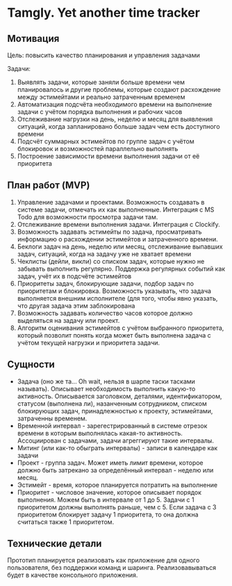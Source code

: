 # Tamgly. Yet another time tracker

## Мотивация

Цель: повысить качество планирования и управления задачами

Задачи:

1. Выявлять задачи, которые заняли больше времени чем планировалось и другие проблемы, которые создают расхождение между эстимейтами и реально затраченным временем
2. Автоматизация подсчёта необходимого времени на выполнение задачи с учётом порядка выполнения и рабочих часов
3. Отслеживание нагрузки на день, неделю и месяц для выявления ситуаций, когда запланировано больше задач чем есть доступного времени
4. Подсчёт суммарных эстимейтов по группе задач с учётом блокировок и возможностей параллельно выполнять
5. Построение зависимости времени выполнения задачи от её приоритета

## План работ (MVP)

1. Управление задачами и проектами. Возможность создавать в системе задачи, отмечать их как выполненные.  Интеграция с MS Todo для возможности просмотра задачи там.
2. Отслеживание времени выполнения задачи. Интеграция с Clockify.
3. Возможность задавать эстимейты по задача, просматривать информацию о расхождении эстимейтов и затраченного времени.
4. Беклоги задач на день, неделю или месяц, отслеживание выпавших задач, ситуаций, когда на задачу уже не хватает времени
5. Чеклисты (дейли, викли) со списком задач, которые нужно не забывать выполнить регулярно. Поддержка регулярных событий как задач, учёт их в подсчёте эстимейтов
6. Приоритеты задач, блокирующие задачи, подбор задач по приоритетам и блокировка. Возможность указывать, что задача выполняется внешним исполнителе (для того, чтобы явно указать, что другая задача этим заблокирована
7. Возможность задавать количество часов которое должно выделяться на задачу или проект.
8. Алгоритм оценивания эстимейтов с учётом выбранного приоритета, который позволит понять когда может быть выполнена задача с учётом текущей нагрузки и приоритета задачи.

## Сущности

- Задача (оно же та... Oh wait, нельзя в шарпе таски тасками называть). Описывает необходимость выполнить какую-то активность. Описывается заголовком, деталями, идентификатором, статусом (выполнена ли), назанченным сотрудником, списком блокирующих задач, принадлежностью к проекту, эстимейтами, затраченны временем.
- Временной интервал - зарегестрированный в системе отрезок времени в которым выполнялась какая-то активность. Ассоциирован с задачами, задачи агреггируют такие интервалы.
- Митинг (или как-то обыграть интервалы) - записи в календаре как задачи
- Проект - группа задач. Может иметь лимит времени, которое должно быть затрекано за определённый интервал - неделю или месяц.
- Эстимейт - время, которое планируется потратить на выполнение
- Приоритет - числовое значение, которое описывает порядок выполнения. Можем быть в интервале от 1 до 5. Задачи с 1 приоритетом должны выполнять раньше, чем с 5. Если задача с 3 приоритетом блокирует задачу 1 приоритета, то она должна считаться также 1 приоритетом.

## Технические детали

Прототип планируется реализовать как приложение для одного пользователя, без поддержки команд и шаринга. Реализовавываться будет в качестве консольного приложения.

